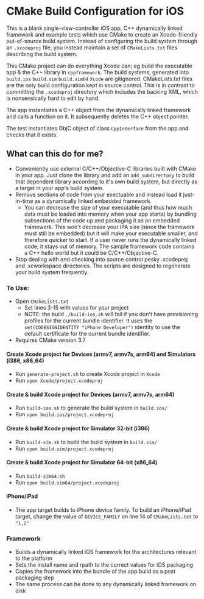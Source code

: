 # CMake Build Configuration for iOS

This is a blank single-view-controller iOS app, C++ dynamically linked framework and example tests which use CMake to create an Xcode-friendly out-of-source build system. Instead of configuring the build system through an `.xcodeproj` file, you instead maintain a set of `CMakeLists.txt` files describing the build system.

This CMake project can do everything Xcode can; eg build the executable app & the C++ library in `cppframework`. The build systems, generated into `build.ios` `build.sim` `build.sim64` `Xcode` are gitignored. CMakeLists.txt files are the only build configuration kept in source control. This is in contrast to committing the `.xcodeproj` directory which includes the backing XML, which is nonsensically hard to edit by hand.

The app instantiates a C++ object from the dynamically linked framework and calls a function on it. It subsequently deletes the C++ object pointer.

The test instantiates ObjC object of class `CppInterface` from the app and checks that it exists.

## What can this do for me?
- Conveniently use external C/C++/Objective-C libraries built with CMake in your app. Just clone the library and add an `add_subdirectory` to build that dependent library according to it's own build system, but directly as a target in your app's build system.
- Remove sections of code from your exectuable and instead load it just-in-time as a dynamically linked embedded framework.
    - You can decrease the size of your executable (and thus how much data must be loaded into memory when your app starts) by bundling subsections of the code up and packaging it as an embedded framework. This won't decrease your IPA size (since the framework must still be embedded) but it will make your executable smaller, and therefore quicker to start. If a user never runs the dynamically linked code, it stays out of memory. The sample framework code contains a C++ hello world but it could be C/C++/Objective-C.
- Stop dealing with and checking into source control pesky .xcodeproj and .xcworkspace directories. The scripts are designed to regenerate your build system frequently.

### To Use:
- Open `CMakeLists.txt`
  - Set lines 3-15 with values for your project
  - NOTE: the build `./build-ios.sh` will fail if you don't have provisioning profiles for the current bundle identifier. It uses the `set(CODESIGNIDENTITY "iPhone Developer")` identity to use the default certificate for the current bundle identifier.
- Requires CMake version 3.7

#### Create Xcode project for Devices (armv7, armv7s, arm64) and Simulators (i386, x86_64)
- Run `generate-project.sh` to create Xcode project in `Xcode`
- Run `open Xcode/project.xcodeproj`

#### Create & build Xcode project for Devices (armv7, armv7s, arm64)
- Run `build-ios.sh` to generate the build system in `build.ios/`
- Run `open build.ios/project.xcodeproj`

#### Create & build Xcode project for Simulator 32-bit (i386)
- Run `build-sim.sh` to build the build system in `build.sim/`
- Run `open build.sim/project.xcodeproj`

#### Create & build Xcode project for Simulator 64-bit (x86_64)
- Run `build-sim64.sh` 
- Run `open build.sim64/project.xcodeproj`

#### iPhone/iPad
- The app target builds to iPhone device family. To build an iPhone/iPad target, change the value of `DEVICE_FAMILY` on line 14 of `CMakeLists.txt` to `"1,2"`

### Framework
- Builds a dynamically linked iOS framework for the architectures relevant to the platform
- Sets the install name and rpath to the correct values for iOS packaging
- Copies the framework into the bundle of the app build as a post packaging step
- The same process can be done to any dynamically linked framework on disk
